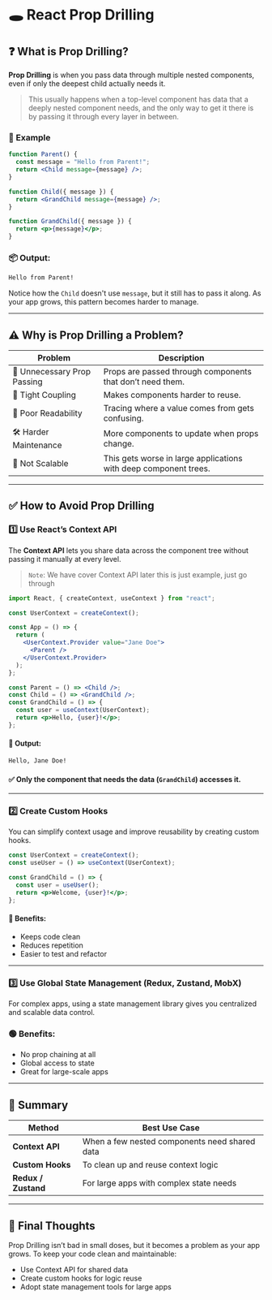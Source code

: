 # 🕳️ React Prop Drilling

## ❓ What is Prop Drilling?

**Prop Drilling** is when you pass data through multiple nested components, even if only the deepest child actually needs it.

> This usually happens when a top-level component has data that a deeply nested component needs, and the only way to get it there is by passing it through every layer in between.

### 🧾 Example

```jsx
function Parent() {
  const message = "Hello from Parent!";
  return <Child message={message} />;
}

function Child({ message }) {
  return <GrandChild message={message} />;
}

function GrandChild({ message }) {
  return <p>{message}</p>;
}
```

### 📦 Output:
```html
Hello from Parent!
```

Notice how the `Child` doesn't use `message`, but it still has to pass it along. As your app grows, this pattern becomes harder to manage.

---

## ⚠️ Why is Prop Drilling a Problem?

| Problem                     | Description                                                      |
| --------------------------- | ---------------------------------------------------------------- |
| 🔄 Unnecessary Prop Passing | Props are passed through components that don’t need them.        |
| 🧩 Tight Coupling           | Makes components harder to reuse.                                |
| 👀 Poor Readability         | Tracing where a value comes from gets confusing.                 |
| 🛠️ Harder Maintenance      | More components to update when props change.                     |
| 🚀 Not Scalable             | This gets worse in large applications with deep component trees. |

---

## ✅ How to Avoid Prop Drilling

### 1️⃣ Use React’s Context API
The **Context API** lets you share data across the component tree without passing it manually at every level.

> `Note`: We have cover Context API later this is just example, just go through

```jsx
import React, { createContext, useContext } from "react";

const UserContext = createContext();

const App = () => {
  return (
    <UserContext.Provider value="Jane Doe">
      <Parent />
    </UserContext.Provider>
  );
};

const Parent = () => <Child />;
const Child = () => <GrandChild />;
const GrandChild = () => {
  const user = useContext(UserContext);
  return <p>Hello, {user}!</p>;
};
```

#### 🧾 Output:

```html
Hello, Jane Doe!
```

#### ✅ Only the component that needs the data (`GrandChild`) accesses it.

---

### 2️⃣ Create Custom Hooks
You can simplify context usage and improve reusability by creating custom hooks.

```jsx
const UserContext = createContext();
const useUser = () => useContext(UserContext);

const GrandChild = () => {
  const user = useUser();
  return <p>Welcome, {user}!</p>;
};
```

#### 🧠 Benefits:

- Keeps code clean
- Reduces repetition
- Easier to test and refactor

---

### 3️⃣ Use Global State Management (Redux, Zustand, MobX)
For complex apps, using a state management library gives you centralized and scalable data control.

### 🟢 Benefits:

- No prop chaining at all
- Global access to state
- Great for large-scale apps

---

## 🧠 Summary

| Method              | Best Use Case                                 |
| ------------------- | --------------------------------------------- |
| **Context API**     | When a few nested components need shared data |
| **Custom Hooks**    | To clean up and reuse context logic           |
| **Redux / Zustand** | For large apps with complex state needs       |

---

## 🏁 Final Thoughts

Prop Drilling isn’t bad in small doses, but it becomes a problem as your app grows. To keep your code clean and maintainable:
- Use Context API for shared data
- Create custom hooks for logic reuse
- Adopt state management tools for large apps